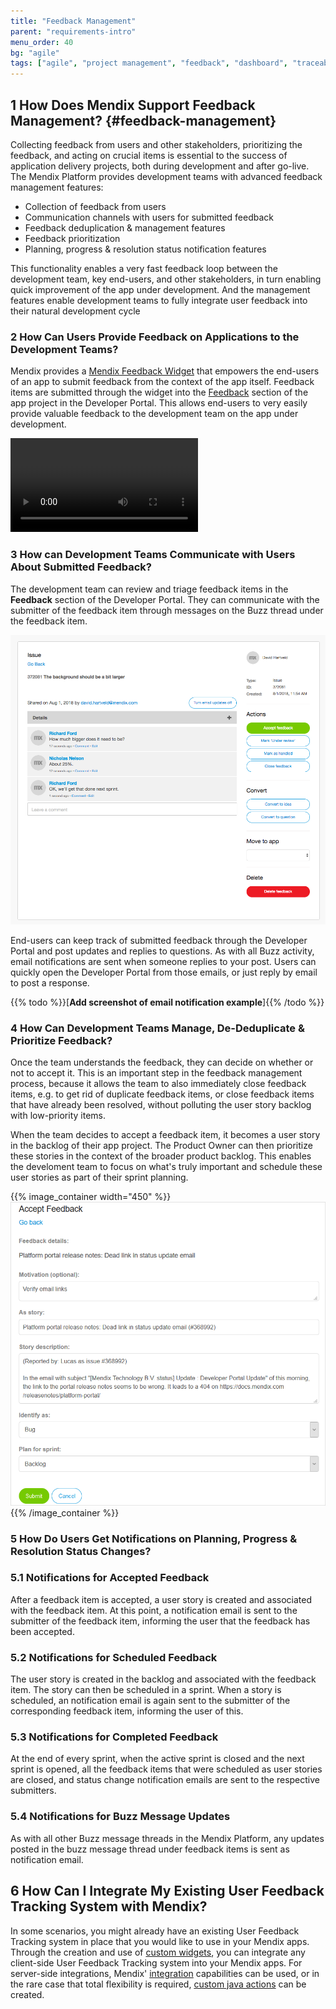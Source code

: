 ```yaml
---
title: "Feedback Management"
parent: "requirements-intro"
menu_order: 40
bg: "agile"
tags: ["agile", "project management", "feedback", "dashboard", "traceability"]
---
```


## 1 How Does Mendix Support Feedback Management? {#feedback-management}

Collecting feedback from users and other stakeholders, prioritizing the feedback, and acting on crucial items is essential to the success of application delivery projects, both during development and after go-live. The Mendix Platform provides development teams with advanced feedback management features:

* Collection of feedback from users
* Communication channels with users for submitted feedback
* Feedback deduplication & management features
* Feedback prioritization
* Planning, progress & resolution status notification features

This functionality enables a very fast feedback loop between the development team, key end-users, and other stakeholders, in turn enabling quick improvement of the app under development. And the management features enable development teams to fully integrate user feedback into their natural development cycle

### 2 How Can Users Provide Feedback on Applications to the Development Teams?

Mendix provides a [Mendix Feedback Widget](https://appstore.home.mendix.com/link/app/199/) that empowers the end-users of an app to submit feedback from the context of the app itself. Feedback items are submitted through the widget into the [Feedback](https://docs.mendix.com/developerportal/collaborate/feedback) section of the app project in the Developer Portal. This allows end-users to very easily provide valuable feedback to the development team on the app under development.

<video controls src="attachments/OE_FeedbackAPI_CreateFeedback-1.mp4">Provide the development team with feedback from any app</video>

### 3 How can Development Teams Communicate with Users About Submitted Feedback?

The development team can review and triage feedback items in the **Feedback** section of the Developer Portal. They can communicate with the submitter of the feedback item through messages on the Buzz thread under the feedback item.

![Feedback items have their own Buzz message thread](attachments/feedback-buzz.png)

End-users can keep track of submitted feedback through the Developer Portal and post updates and replies to questions. As with all Buzz activity, email notifications are sent when someone replies to your post. Users can quickly open the Developer Portal from those emails, or just reply by email to post a response.

{{% todo %}}[**Add screenshot of email notification example**]{{% /todo %}}

### 4 How Can Development Teams Manage, De-Deduplicate & Prioritize Feedback?

Once the team understands the feedback, they can decide on whether or not to accept it. This is an important step in the feedback management process, because it allows the team to also immediately close feedback items, e.g. to get rid of duplicate feedback items, or close feedback items that have already been resolved, without polluting the user story backlog with low-priority items.

When the team decides to accept a feedback item, it becomes a user story in the backlog of their app project. The Product Owner can then prioritize these stories in the context of the broader product backlog. This enables the develoment team to focus on what's truly important and schedule these user stories as part of their sprint planning.

{{% image_container width="450" %}}
![](attachments/accept-feedback.png)
{{% /image_container %}}

### 5 How Do Users Get Notifications on Planning, Progress & Resolution Status Changes?

### 5.1 Notifications for Accepted Feedback

After a feedback item is accepted, a user story is created and associated with the feedback item. At this point, a notification email is sent to the submitter of the feedback item, informing the user that the feedback has been accepted.

### 5.2 Notifications for Scheduled Feedback

The user story is created in the backlog and associated with the feedback item. The story can then be scheduled in a sprint. When a story is scheduled, an notification email is again sent to the submitter of the corresponding feedback item, informing the user of this.

### 5.3 Notifications for Completed Feedback

At the end of every sprint, when the active sprint is closed and the next sprint is opened, all the feedback items that were scheduled as user stories are closed, and status change notification emails are sent to the respective submitters.

### 5.4 Notifications for Buzz Message Updates

As with all other Buzz message threads in the Mendix Platform, any updates posted in the buzz message thread under feedback items is sent as notification email.

## 6 How Can I Integrate My Existing User Feedback Tracking System with Mendix?

In some scenarios, you might already have an existing User Feedback Tracking system in place that you would like to use in your Mendix apps. Through the creation and use of [custom widgets](../enterprise-capabilities/extensibility#custom-widgets), you can integrate any client-side User Feedback Tracking system into your Mendix apps. For server-side integrations, Mendix' [integration](../app-capabilities/integration) capabilities can be used, or in the rare case that total flexibility is required, [custom java actions](../enterprise-capabilities/extensibility#connector-kit) can be created.
